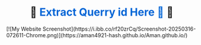 <h1 align="center">
  🚀 <a href="https://aman4921-hash.github.io/Aman.github.io/" style="text-decoration: none; color: #0366d6;">Extract Querry id Here 👀</a> 🚀
</h1>
[![My Website Screenshot](https://i.ibb.co/rf20zrCq/Screenshot-20250316-072611-Chrome.png)](https://aman4921-hash.github.io/Aman.github.io/)
